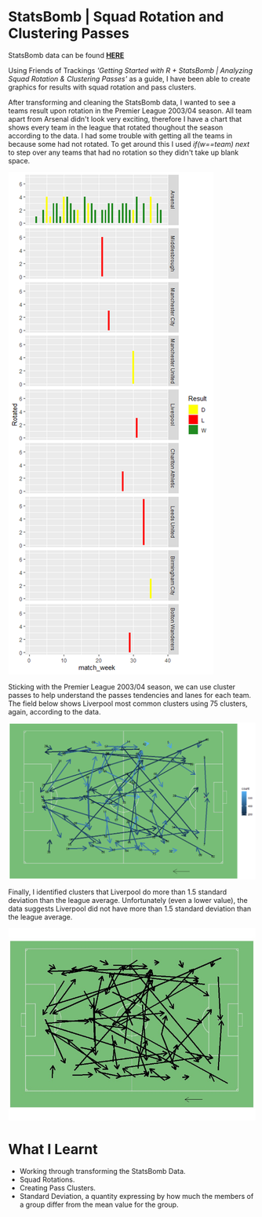 # StatsBomb | Squad Rotation and Clustering Passes

StatsBomb data can be found **<a href="https://github.com/statsbomb/open-data">HERE</a>**

Using Friends of Trackings *'Getting Started with R + StatsBomb | Analyzing Squad Rotation & Clustering Passes'* as a guide, I have been able to create graphics for results with squad rotation and pass clusters.

After transforming and cleaning the StatsBomb data, I wanted to see a teams result upon rotation in the Premier League 2003/04 season. All team apart from Arsenal didn't look very exciting, therefore I have a chart that shows every team in the league that rotated thoughout the season according to the data. I had some trouble with getting all the teams in because some had not rotated. To get around this I used *if(w==team) next* to step over any teams that had no rotation so they didn't take up blank space.

![SquadRotations](AllEPLTeamSquadRotations.JPG)

Sticking with the Premier League 2003/04 season, we can use cluster passes to help understand the passes tendencies and lanes for each team. The field below shows Liverpool most common clusters using 75 clusters, again, according to the data.

![MostCommonPasses](LiverpoolMostCommonPasses.JPG)

Finally, I identified clusters that Liverpool do more than 1.5 standard deviation than the league average. Unfortunately (even a lower value), the data suggests Liverpool did not have more than 1.5 standard deviation than the league average.

![StandardDeviation1.5](LiverpoolStandardDeviation_1.5.JPG)

# What I Learnt

- Working through transforming the StatsBomb Data.
- Squad Rotations.
- Creating Pass Clusters.
- Standard Deviation, a quantity expressing by how much the members of a group differ from the mean value for the group.

